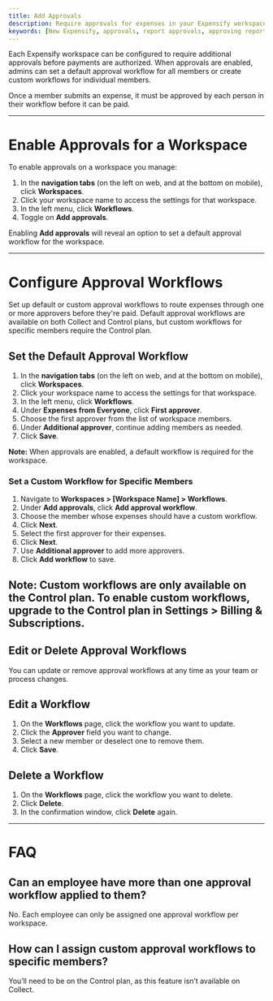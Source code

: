 ```yaml
---
title: Add Approvals
description: Require approvals for expenses in your Expensify workspace before authorizing payments.
keywords: [New Expensify, approvals, report approvals, approving reports, approval workflow, workspace workflows, approver, final approver, approval chain]
---
```


Each Expensify workspace can be configured to require additional approvals before payments are authorized. When approvals are enabled, admins can set a default approval workflow for all members or create custom workflows for individual members.

Once a member submits an expense, it must be approved by each person in their workflow before it can be paid.

---

# Enable Approvals for a Workspace

To enable approvals on a workspace you manage:

1. In the **navigation tabs** (on the left on web, and at the bottom on mobile), click **Workspaces**.
2. Click your workspace name to access the settings for that workspace.
3. In the left menu, click **Workflows**.
4. Toggle on **Add approvals**.

Enabling **Add approvals** will reveal an option to set a default approval workflow for the workspace.

---

# Configure Approval Workflows

Set up default or custom approval workflows to route expenses through one or more approvers before they're paid. Default approval workflows are available on both Collect and Control plans, but custom workflows for specific members require the Control plan.

## Set the Default Approval Workflow

1. In the **navigation tabs** (on the left on web, and at the bottom on mobile), click **Workspaces**.
2. Click your workspace name to access the settings for that workspace.
3. In the left menu, click **Workflows**.
4. Under **Expenses from Everyone**, click **First approver**.
5. Choose the first approver from the list of workspace members.
6. Under **Additional approver**, continue adding members as needed.
7. Click **Save**.

**Note:** When approvals are enabled, a default workflow is required for the workspace.

### Set a Custom Workflow for Specific Members

1. Navigate to **Workspaces > [Workspace Name] > Workflows**.
2. Under **Add approvals**, click **Add approval workflow**.
3. Choose the member whose expenses should have a custom workflow.
4. Click **Next**.
5. Select the first approver for their expenses.
6. Click **Next**.
7. Use **Additional approver** to add more approvers.
8. Click **Add workflow** to save.

**Note:** Custom workflows are only available on the Control plan. To enable custom workflows, upgrade to the Control plan in Settings > Billing & Subscriptions.
---

## Edit or Delete Approval Workflows

You can update or remove approval workflows at any time as your team or process changes.

## Edit a Workflow

1. On the **Workflows** page, click the workflow you want to update.
2. Click the **Approver** field you want to change.
3. Select a new member or deselect one to remove them.
4. Click **Save**.

## Delete a Workflow

1. On the **Workflows** page, click the workflow you want to delete.
2. Click **Delete**.
3. In the confirmation window, click **Delete** again.

---

# FAQ

## Can an employee have more than one approval workflow applied to them?

No. Each employee can only be assigned one approval workflow per workspace.

## How can I assign custom approval workflows to specific members?

You’ll need to be on the Control plan, as this feature isn’t available on Collect.
